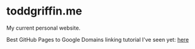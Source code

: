 # toddgriffin.me

My current personal website.

Best GitHub Pages to Google Domains linking tutorial I've seen yet: [here](http://www.curtismlarson.com/blog/2015/04/12/github-pages-google-domains/ "Best GitHub Pages to Google Domains linking tutorial I've seen yet.")